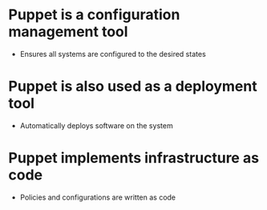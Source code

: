 # Puppet is a configuration management tool

- Ensures all systems are configured to the desired states

# Puppet is also used as a deployment tool

- Automatically deploys software on the system

# Puppet implements infrastructure as code

- Policies and configurations are written as code
